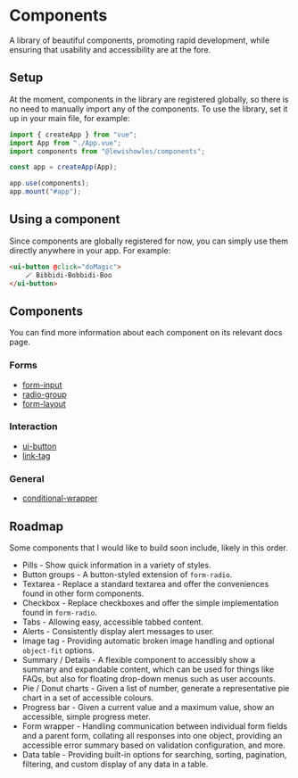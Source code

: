 # Components

A library of beautiful components, promoting rapid development, while ensuring that usability and accessibility are at the fore.

## Setup

At the moment, components in the library are registered globally, so there is no need to manually import any of the components. To use the library, set it up in your main file, for example:

```javascript
import { createApp } from "vue";
import App from "./App.vue";
import components from "@lewishowles/components";

const app = createApp(App);

app.use(components);
app.mount("#app");
```

## Using a component

Since components are globally registered for now, you can simply use them directly anywhere in your app. For example:

```html
<ui-button @click="doMagic">
	🪄 Bibbidi-Bobbidi-Boo
</ui-button>
```

## Components

You can find more information about each component on its relevant docs page.

### Forms

- [form-input](/src/components/form/form-input/form-input.md)
- [radio-group](/src/components/form/radio-group/radio-group.md)
- [form-layout](/src/components/form/form-layout/form-layout.md)

### Interaction

- [ui-button](/src/components/interaction/ui-button/ui-button.md)
- [link-tag](/src/components/interaction/link-tag/link-tag.md)

### General

- [conditional-wrapper](/src/components/general/conditional-wrapper/conditional-wrapper.md)

## Roadmap

Some components that I would like to build soon include, likely in this order.

- Pills - Show quick information in a variety of styles.
- Button groups - A button-styled extension of `form-radio`.
- Textarea - Replace a standard textarea and offer the conveniences found in other form components.
- Checkbox - Replace checkboxes and offer the simple implementation found in `form-radio`.
- Tabs - Allowing easy, accessible tabbed content.
- Alerts - Consistently display alert messages to user.
- Image tag - Providing automatic broken image handling and optional `object-fit` options.
- Summary / Details - A flexible component to accessibly show a summary and expandable content, which can be used for things like FAQs, but also for floating drop-down menus such as user accounts.
- Pie / Donut charts - Given a list of number, generate a representative pie chart in a set of accessible colours.
- Progress bar - Given a current value and a maximum value, show an accessible, simple progress meter.
- Form wrapper - Handling communication between individual form fields and a parent form, collating all responses into one object, providing an accessible error summary based on validation configuration, and more.
- Data table - Providing built-in options for searching, sorting, pagination, filtering, and custom display of any data in a table.

